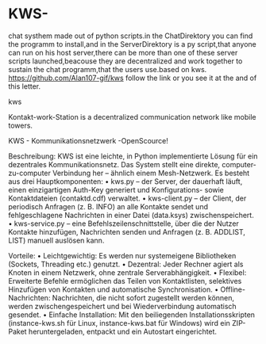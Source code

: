 # KWS-
chat systhem made out of python scripts.in the ChatDirektory you can find the programm to install,and in the ServerDirektory is a py script,that anyone can run on his host server,there can be more than one of these server scripts launched,beacouse they are decentralized and work together to sustain the chat programm,that the users use.based on kws. https://github.com/Alan107-gif/kws follow the link or you see it at the and of this letter.







kws

Kontakt-work-Station is a decentralized communication network like mobile towers.

KWS - Kommunikationsnetzwerk -OpenScource!

Beschreibung: KWS ist eine leichte, in Python implementierte Lösung für ein dezentrales Kommunikationsnetz. Das System stellt eine direkte, computer-zu-computer Verbindung her – ähnlich einem Mesh-Netzwerk. Es besteht aus drei Hauptkomponenten: • kws.py – der Server, der dauerhaft läuft, einen einzigartigen Auth-Key generiert und Konfigurations- sowie Kontaktdateien (contaktd.cdf) verwaltet. • kws-client.py – der Client, der periodisch Anfragen (z. B. INFO) an alle Kontakte sendet und fehlgeschlagene Nachrichten in einer Datei (data.ksys) zwischenspeichert. • kws-service.py – eine Befehlszeilenschnittstelle, über die der Nutzer Kontakte hinzufügen, Nachrichten senden und Anfragen (z. B. ADDLIST, LIST) manuell auslösen kann.

Vorteile: • Leichtgewichtig: Es werden nur systemeigene Bibliotheken (Sockets, Threading etc.) genutzt. • Dezentral: Jeder Rechner agiert als Knoten in einem Netzwerk, ohne zentrale Serverabhängigkeit. • Flexibel: Erweiterte Befehle ermöglichen das Teilen von Kontaktlisten, selektives Hinzufügen von Kontakten und automatische Synchronisation. • Offline-Nachrichten: Nachrichten, die nicht sofort zugestellt werden können, werden zwischengespeichert und bei Wiederverbindung automatisch gesendet. • Einfache Installation: Mit den beiliegenden Installationsskripten (instance-kws.sh für Linux, instance-kws.bat für Windows) wird ein ZIP-Paket heruntergeladen, entpackt und ein Autostart eingerichtet.
